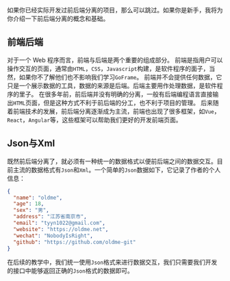 如果你已经实际开发过前后端分离的项目，那么可以跳过。如果你是新手，我将为你介绍一下前后端分离的概念和基础。

## 前端后端
对于一个 Web 程序而言，前端与后端是两个重要的组成部分。
前端是指用户可以操作交互的页面，通常由`HTML`，`CSS`，`Javascript`构建，是软件程序的面子，当然，如果你不了解他们也不影响我们学习`GoFrame`。
前端并不会提供任何数据，它只是一个展示数据的工具，数据的来源是后端。后端主要用作处理数据，是软件程序的里子。
在很多年前，前后端并没有明确的分离，一般有后端编程语言直接输出`HTML`页面，但是这种方式不利于前后端的分工，也不利于项目的管理。
后来随着前端技术的发展，前后端分离逐渐成为主流，前端也出现了很多框架，如`Vue`，`React`，`Angular`等，这些框架可以帮助我们更好的开发前端页面。

## Json与Xml
既然前后端分离了，就必须有一种统一的数据格式以便前后端之间的数据交互。目前主流的数据格式有`Json`和`Xml`。一个简单的`Json`数据如下，它记录了作者的个人信息：
```json
{
  "name": "oldme",
  "age": 18,
  "sex": "男",
  "address": "江苏省南京市", 
  "email": "tyyn1022@gmail.com",
  "website": "https://oldme.net",
  "wechat": "NobodyIsRight",
  "github": "https://github.com/oldme-git"
}
```
在后续的教学中，我们统一使用`Json`格式来进行数据交互，我们只需要我们开发的接口中能够返回正确的`Json`格式的数据即可。